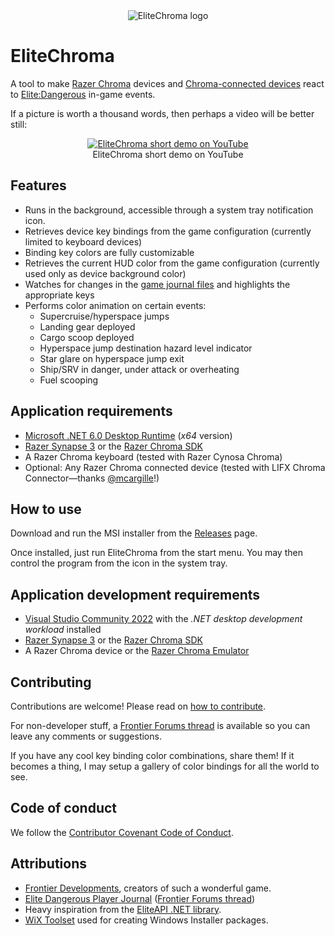 <div align="center">
  <img src="img/EliteChroma.png" alt="EliteChroma logo" />
</div>

# EliteChroma

A tool to make [Razer Chroma](https://www.razer.com/chroma) devices and [Chroma-connected devices](https://www.razer.com/chroma-workshop/connected-devices) react to [Elite:Dangerous](https://www.elitedangerous.com/) in-game events.

If a picture is worth a thousand words, then perhaps a video will be better still:

<div align="center">
  <figure>
    <div><a href="https://www.youtube.com/watch?v=2y30BFb3810"><img src="https://img.youtube.com/vi/2y30BFb3810/0.jpg" alt="EliteChroma short demo on YouTube" /></a></div>
    <figcaption>EliteChroma short demo on YouTube</figcaption>
  </figure>
</div>

## Features

- Runs in the background, accessible through a system tray notification icon.
- Retrieves device key bindings from the game configuration (currently limited to keyboard devices)
- Binding key colors are fully customizable
- Retrieves the current HUD color from the game configuration (currently used only as device background color)
- Watches for changes in the [game journal files](http://edcodex.info/?m=doc) and highlights the appropriate keys
- Performs color animation on certain events:
  - Supercruise/hyperspace jumps
  - Landing gear deployed
  - Cargo scoop deployed
  - Hyperspace jump destination hazard level indicator
  - Star glare on hyperspace jump exit
  - Ship/SRV in danger, under attack or overheating
  - Fuel scooping

## Application requirements

- [Microsoft .NET 6.0 Desktop Runtime](https://dotnet.microsoft.com/download/dotnet/current/runtime) (_x64_ version)
- [Razer Synapse 3](https://www.razer.com/synapse-3) or the [Razer Chroma SDK](https://developer.razer.com/works-with-chroma/download/)
- A Razer Chroma keyboard (tested with Razer Cynosa Chroma)
- Optional: Any Razer Chroma connected device (tested with LIFX Chroma Connector—thanks [@mcargille](https://github.com/mcargille)!)

## How to use

Download and run the MSI installer from the [Releases](https://github.com/poveden/EliteChroma/releases) page.

Once installed, just run EliteChroma from the start menu. You may then control the program from the icon in the system tray.

## Application development requirements

- [Visual Studio Community 2022](https://visualstudio.microsoft.com/vs/) with the _.NET desktop development workload_ installed
- [Razer Synapse 3](https://www.razer.com/synapse-3) or the [Razer Chroma SDK](https://developer.razer.com/works-with-chroma/download/)
- A Razer Chroma device or the [Razer Chroma Emulator](https://developer.razer.com/works-with-chroma/download/#emulator)

## Contributing

Contributions are welcome! Please read on [how to contribute](https://github.com/poveden/EliteChroma/blob/master/CONTRIBUTING.md).

For non-developer stuff, a [Frontier Forums thread](https://forums.frontier.co.uk/threads/elitechroma.534200/) is available so you can leave any comments or suggestions.

If you have any cool key binding color combinations, share them! If it becomes a thing, I may setup a gallery of color bindings for all the world to see.

## Code of conduct

We follow the [Contributor Covenant Code of Conduct](https://github.com/poveden/EliteChroma/blob/master/CODE_OF_CONDUCT.md).

## Attributions

- [Frontier Developments](https://www.frontier.co.uk/), creators of such a wonderful game.
- [Elite Dangerous Player Journal](https://hosting.zaonce.net/community/journal/v35/Journal_Manual_v35.pdf) ([Frontier Forums thread](https://forums.frontier.co.uk/threads/journal-docs-for-odyssey-release.575010/))
- Heavy inspiration from the [EliteAPI .NET library](https://github.com/EliteAPI/EliteAPI).
- [WiX Toolset](https://wixtoolset.org/) used for creating Windows Installer packages.

